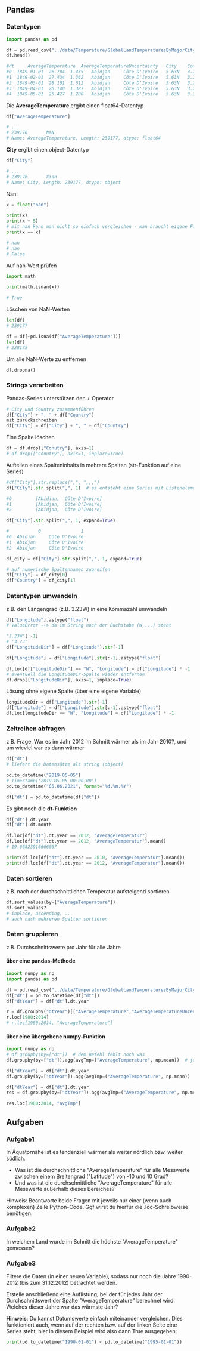 ## Pandas

### Datentypen

```python
import pandas as pd

df = pd.read_csv("../data/Temperature/GlobalLandTemperaturesByMajorCity.csv.bz2")
df.head()

#dt 	AverageTemperature 	AverageTemperatureUncertainty   City 	Country Latitude 	Longitude
#0 	1849-01-01 	26.704 	1.435 	Abidjan 	Côte D'Ivoire   5.63N 	3.23W
#1 	1849-02-01 	27.434 	1.362 	Abidjan 	Côte D'Ivoire 	5.63N 	3.23W
#2 	1849-03-01 	28.101 	1.612 	Abidjan 	Côte D'Ivoire 	5.63N 	3.23W
#3 	1849-04-01 	26.140 	1.387 	Abidjan 	Côte D'Ivoire 	5.63N 	3.23W
#4 	1849-05-01 	25.427 	1.200 	Abidjan 	Côte D'Ivoire 	5.63N 	3.23W
```

Die **AverageTemperature** ergibt einen float64-Datentyp
```python
df["AverageTemperature"]

# ...
# 239176       NaN
# Name: AverageTemperature, Length: 239177, dtype: float64
```

**City** ergibt einen object-Datentyp
```python
df["City"]

# ...
# 239176       Xian
# Name: City, Length: 239177, dtype: object
```

Nan:
```python
x = float("nan")

print(x)
print(x + 5)
# mit nan kann man nicht so einfach vergleichen - man braucht eigene Funktionen
print(x == x)

# nan
# nan
# False
```

Auf nan-Wert prüfen
```python
import math

print(math.isnan(x))

# True
```

Löschen von NaN-Werten
```python
len(df)
# 239177

df = df[~pd.isna(df["AverageTemperature"])]
len(df)
# 228175
```

Um alle NaN-Werte zu entfernen
```python
df.dropna()
```

### Strings verarbeiten

Pandas-Series unterstützen den + Operator
```python
# City und Country zusammenführen
df["City"] + ", " + df["Country"]
mit zurückschreiben
df["City"] = df["City"] + ", " + df["Country"]
```

Eine Spalte löschen
```python
df = df.drop(["Conutry"], axis=1)
# df.drop(["Conutry"], axis=1, inplace=True)
```

Aufteilen eines Spalteninhalts in mehrere Spalten (str-Funktion auf eine Series)
```python
#df["City"].str.replace(",", ",,,")
df["City"].str.split(",", 1)  # es entsteht eine Series mit Listenelementen - müsste mit der map-Funktion weiter bearbeitet werden --> eleganter die expand-Option

#0         [Abidjan,  Côte D'Ivoire]
#1         [Abidjan,  Côte D'Ivoire]
#2         [Abidjan,  Côte D'Ivoire]
```
```python
df["City"].str.split(",", 1, expand=True)

#       	0 	            1
#0 	Abidjan 	Côte D'Ivoire
#1 	Abidjan 	Côte D'Ivoire
#2 	Abidjan 	Côte D'Ivoire
```

```python
df_city = df["City"].str.split(",", 1, expand=True)

# auf numerische Spaltennamen zugreifen
df["City"] = df_city[0]
df["Country"] = df_city[1]
```

### Datentypen umwandeln

z.B. den Längengrad (z.B. 3.23W) in eine Kommazahl umwandeln

```python
df["Longitude"].astype("float")
# ValueError --> da im String noch der Buchstabe (W,...) steht
```
```python
"3.23W"[:-1]
# '3.23'
df["LongitudeDir"] = df["Longitude"].str[-1]
```

```python
df["Longitude"] = df["Longitude"].str[:-1].astype("float")
```

```python
df.loc[df["LongitudeDir"] == "W", "Longitude"] = df["Longitude"] * -1
# eventuell die LongitudeDir-Spalte wieder entfernen
df.drop(["LongitudeDir"], axis=1, inplace=True)
```

Lösung ohne eigene Spalte (über eine eigene Variable)
```python
longitudeDir = df["Longitude"].str[-1]
df["Longitude"] = df["Longitude"].str[:-1].astype("float")
df.loc[longitudeDir == "W", "Longitude"] = df["Longitude"] * -1
```

### Zeitreihen abfragen

z.B. Frage: War es im Jahr 2012 im Schnitt wärmer als im Jahr 2010?, und um wieviel war es dann wärmer

```python
df["dt"]
# liefert die Datensätze als string (object)

pd.to_datetime("2019-05-05")
# Timestamp('2019-05-05 00:00:00')
pd.to_datetime("05.06.2021", format="%d.%m.%Y")
```

```python
df["dt"] = pd.to_datetime(df["dt"])
```

Es gibt noch die **dt-Funktion**
```python
df["dt"].dt.year
df["dt"].dt.month
```

```python
df.loc[df["dt"].dt.year == 2012, "AverageTemperatur"]
df.loc[df["dt"].dt.year == 2012, "AverageTemperatur"].mean()
# 19.66823916666667
```

```python
print(df.loc[df["dt"].dt.year == 2010, "AverageTemperatur"].mean())
print(df.loc[df["dt"].dt.year == 2012, "AverageTemperatur"].mean())
```

### Daten sortieren

z.B. nach der durchschnittlichen Temperatur aufsteigend sortieren
```python
df.sort_values(by=["AverageTemperature"])
df.sort_values?
# inplace, ascending, ...
# auch nach mehreren Spalten sortieren
```

### Daten gruppieren

z.B. Durchschnittswerte pro Jahr für alle Jahre

#### über eine pandas-Methode
```python
import numpy as np
import pandas as pd

df = pd.read_csv("../data/Temperature/GlobalLandTemperaturesByMajorCity.csv.bz2")
df["dt"] = pd.to_datetime(df["dt"])
df["dtYear"] = df["dt"].dt.year

r = df.groupby("dtYear")[["AverageTemperature","AverageTemperatureUncertainty"]].mean()
r.loc[1980:2014]
# r.loc[1980:2014, "AverageTemperature"]
```

#### über eine übergebene numpy-Funktion
```python
import numpy as np
# df.groupby(by=["dt"])  # dem Befehl fehlt noch was
df.groupby(by=["dt"]).agg(avgTmp=("AverageTemperature", np.mean))  # jetzt für jeden Tag gruppiert
```

```python
df["dtYear"] = df["dt"].dt.year
df.groupby(by=["dtYear"]).agg(avgTmp=("AverageTemperature", np.mean))
```

```python
df["dtYear"] = df["dt"].dt.year
res = df.groupby(by=["dtYear"]).agg(avgTmp=("AverageTemperature", np.mean))

res.loc[1980:2014, "avgTmp"]
```

## Aufgaben

### Aufgabe1

In Äquatornähe ist es tendenziell wärmer als weiter nördlich bzw. weiter südlich.

- Was ist die durchschnittliche "AverageTemperature" für alle Messwerte zwischen einem Breitengrad ("Latitude") von -10 und 10 Grad?
- Und was ist die durchschnittliche "AverageTemperature" für alle Messwerte außerhalb dieses Bereiches?

Hinweis: Beantworte beide Fragen mit jeweils nur einer (wenn auch komplexen) Zeile Python-Code. Ggf wirst du hierfür die .loc-Schreibweise benötigen.

### Aufgabe2

In welchem Land wurde im Schnitt die höchste "AverageTemperature" gemessen?

### Aufgabe3

Filtere die Daten (in einer neuen Variable), sodass nur noch die Jahre 1990-2012 (bis zum 31.12.2012) betrachtet werden.

Erstelle anschließend eine Auflistung, bei der für jedes Jahr der Durchschnittswert der Spalte "AverageTemperature" berechnet wird! Welches dieser Jahre war das wärmste Jahr?

**Hinweis**: Du kannst Datumswerte einfach miteinander vergleichen. Dies funktioniert auch, wenn auf der rechten bzw. auf der linken Seite eine Series steht, hier in diesem Beispiel wird also dann True ausgegeben:
```python
print(pd.to_datetime("1990-01-01") < pd.to_datetime("1995-01-01"))
```





